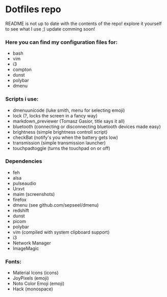 # Dotfiles repo

README is not up to date with the contents of the repo!
explore it yourself to see what I use ;) 
update comming soon!

### Here you can find my configuration files for:
- bash
- vim
- i3 
- compton
- dunst
- polybar
- dmenu

### Scripts i use:
- dmenuunicode (luke smith, menu for selecting emoji)
- lock (?, locks the screen in a fancy way)
- markdown\_previewer (Tomasz Gasior, title says it all) 
-	bluetooth (connecting or disconnecting bluetooth devices made easy)
- brightness (simple brightness controll script)
- checkBat (notify's you when the battery gets low)
- transmission (simple transmission launcher)
- touchpadtoggle (turns the touchpad on or off)

### Dependencies
- feh
- alsa
- pulseaudio
- Urxvt
- maim (screenshots)
- firefox
- dmenu (see github.com/sepseel/dmenu)
- redshift
- dunst
- picom
- polybar
- vim (compiled with system clipboard support)
- i3
- Network Manager
-	ImageMagic

### Fonts:
- Material Icons (icons)
- JoyPixels (emoji)
- Noto Color Emoji (emoji)
- Hack (monospace)

